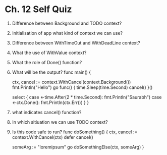 # Ch. 12 Self Quiz

1. Difference between Background and TODO context?
2. Initialisation of app what kind of context we can use? 
3. Difference between WithTimeOut and WithDeadLine context?
4. What the use of WithValue context?
5. What the role of Done() function?
6. What will be the output?
func main() {

	ctx, cancel := context.WithCancel(context.Background())
	fmt.Println("Hello")
	go func() {
		time.Sleep(time.Second)
		cancel()
	}()

	select {
	case <-time.After(2 * time.Second):
		fmt.Println("Saurabh")
	case <-ctx.Done():
		fmt.Println(ctx.Err())
	}
}

7. what indicates cancel() function?
8. In which sitiuation we can use TODO context?
10. Is this code safe to run?
func doSomething() {
	ctx, cancel := context.WithCancel(ctx)
	defer cancel()

	someArg := "loremipsum"
	go doSomethingElse(ctx, someArg)
}